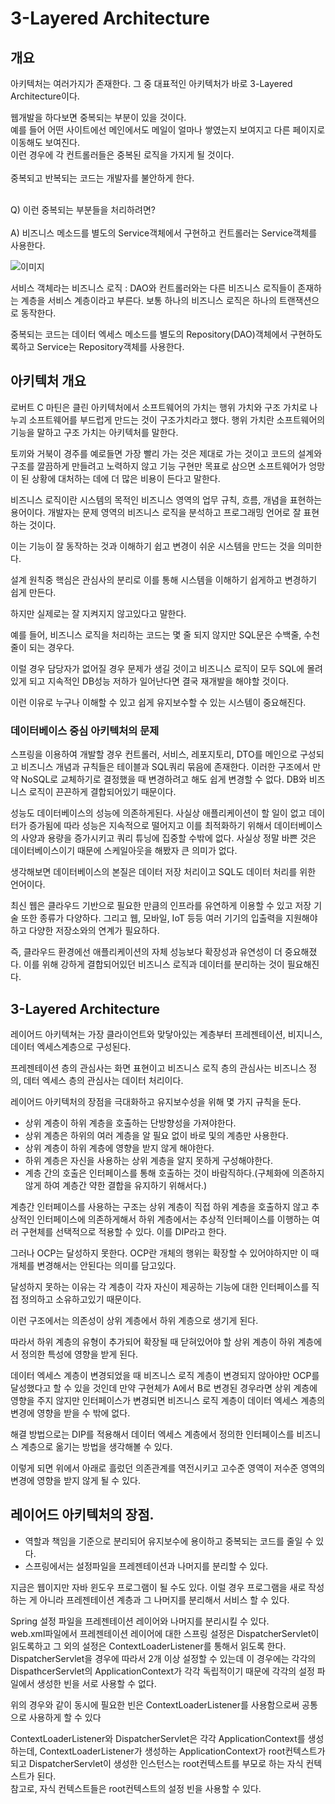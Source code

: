 # 3-Layered Architecture

## 개요

아키텍처는 여러가지가 존재한다. 그 중 대표적인 아키텍처가 바로 3-Layered Architecture이다.

웹개발을 하다보면 중복되는 부분이 있을 것이다.<br>
예를 들어 어떤 사이트에선 메인에서도 메일이 얼마나 쌓였는지 보여지고 다른 페이지로 이동해도 보여진다.<br>
이런 경우에 각 컨트롤러들은 중복된 로직을 가지게 될 것이다.<br><br>
중복되고 반복되는 코드는 개발자를 불안하게 한다.<br><br>

Q) 이런 중복되는 부분들을 처리하려면?<br><br>
A) 비즈니스 메소드를 별도의 Service객체에서 구현하고 컨트롤러는 Service객체를 사용한다.

![이미지](https://cphinf.pstatic.net/mooc/20180219_85/1519008848012uvMNx_PNG/1.png?type=w760)

서비스 객체라는 비즈니스 로직 : DAO와 컨트롤러와는 다른 비즈니스 로직들이 존재하는 계층을 서비스 계층이라고 부른다.
보통 하나의 비즈니스 로직은 하나의 트랜잭션으로 동작한다.<br>

중복되는 코드는 데이터 엑세스 메소드를 별도의 Repository(DAO)객체에서 구현하도록하고 Service는 Repository객체를 사용한다.

## 아키텍처 개요

로버트 C 마틴은 클린 아키텍처에서 소프트웨어의 가치는 행위 가치와 구조 가치로 나누괴 소프트웨어를 부드럽게 만드는 것이 구조가치라고 했다. 행위 가치란 소프트웨어의 기능을 말하고 구조 가치는 아키텍처를 말한다.

토끼와 거북이 경주를 예로들면 가장 빨리 가는 것은 제대로 가는 것이고 코드의 설계와 구조를 깔끔하게 만들려고 노력하지 않고 기능 구현만 목표로 삼으면 소프트웨어가 엉망이 된 상황에 대처하는 데에 더 많은 비용이 든다고 말한다.

비즈니스 로직이란 시스템의 목적인 비즈니스 영역의 업무 규칙, 흐름, 개념을 표현하는 용어이다. 개발자는 문제 영역의 비즈니스 로직을 분석하고 프로그래밍 언어로 잘 표현하는 것이다.

이는 기능이 잘 동작하는 것과 이해하기 쉽고 변경이 쉬운 시스템을 만드는 것을 의미한다.

설계 원칙중 핵심은 관심사의 분리로 이를 통해 시스템을 이해하기 쉽게하고 변경하기 쉽게 만든다.

하지만 실제로는 잘 지켜지지 않고있다고 말한다.

예를 들어, 비즈니스 로직을 처리하는 코드는 몇 줄 되지 않지만 SQL문은 수백줄, 수천줄이 되는 경우다.

이럴 경우 담당자가 없어질 경우 문제가 생길 것이고 비즈니스 로직이 모두 SQL에 몰려있게 되고 지속적인 DB성능 저하가 일어난다면 결국 재개발을 해야할 것이다.

이런 이유로 누구나 이해할 수 있고 쉽게 유지보수할 수 있는 시스템이 중요해진다.

### 데이터베이스 중심 아키텍처의 문제

스프링을 이용하여 개발할 경우 컨트롤러, 서비스, 레포지토리, DTO를 메인으로 구성되고 비즈니스 개념과 규칙들은 테이블과 SQL쿼리 묶음에 존재한다. 이러한 구조에서 만약 NoSQL로 교체하기로 결정했을 때 변경하려고 해도 쉽게 변경할 수 없다. DB와 비즈니스 로직이 끈끈하게 결합되어있기 때문이다.

성능도 데이터베이스의 성능에 의존하게된다. 사실상 애플리케이션이 할 일이 없고 데이터가 증가됨에 따라 성능은 지속적으로 떨어지고 이를 최적화하기 위해서 데이터베이스의 사양과 용량을 증가시키고 쿼리 튜닝에 집중할 수밖에 없다. 사실상 정말 바쁜 것은 데이터베이스이기 때문에 스케일아웃을 해봤자 큰 의미가 없다. 

생각해보면 데이터베이스의 본질은 데이터 저장 처리이고 SQL도 데이터 처리를 위한 언어이다.

최신 웹은 클라우드 기반으로 필요한 만큼의 인프라를 유연하게 이용할 수 있고 저장 기술 또한 종류가 다양하다. 그리고 웹, 모바일, IoT 등등 여러 기기의 입출력을 지원해야하고 다양한 저장소와의 연계가 필요하다.

즉, 클라우드 환경에선 애플리케이션의 자체 성능보다 확장성과 유연성이 더 중요해졌다. 이를 위해 강하게 결합되어있던 비즈니스 로직과 데이터를 분리하는 것이 필요해진다.

## 3-Layered Architecture

레이어드 아키텍쳐는 가장 클라이언트와 맞닿아있는 계층부터 프레젠테이션, 비지니스, 데이터 엑세스계층으로 구성된다.

프레젠테이션 층의 관심사는 화면 표현이고 비즈니스 로직 층의 관심사는 비즈니스 정의, 데터 엑세스 층의 관심사는 데이터 처리이다.

레이어드 아키텍처의 장점을 극대화하고 유지보수성을 위해 몇 가지 규칙을 둔다.

* 상위 계층이 하위 계층을 호출하는 단방향성을 가져야한다.
* 상위 계층은 하위의 여러 계층을 알 필요 없이 바로 및의 계층만 사용한다.
* 상위 계층이 하위 계층에 영향을 받지 않게 해야한다.
* 하위 계층은 자신을 사용하는 상위 계층을 알지 못하게 구성해야한다.
* 계층 간의 호출은 인터페이스를 통해 호출하는 것이 바람직하다.(구체화에 의존하지 않게 하여 계층간 약한 결합을 유지하기 위해서다.)

계층간 인터페이스를 사용하는 구조는 상위 계층이 직접 하위 계층을 호출하지 않고 추상적인 인터페이스에 의존하게해서 하위 계층에서는 추상적 인터페이스를 이행하는 여러 구현체를 선택적으로 적용할 수 있다. 이를 DIP라고 한다.

그러나 OCP는 달성하지 못한다. OCP란 개체의 행위는 확장할 수 있어야하지만 이 때 개체를 변경해서는 안된다는 의미를 담고있다.

달성하지 못하는 이유는 각 계층이 각자 자신이 제공하는 기능에 대한 인터페이스를 직접 정의하고 소유하고있기 때문이다.

이런 구조에서는 의존성이 상위 계층에서 하위 계층으로 생기게 된다.

따라서 하위 계층의 유형이 추가되어 확장될 때 닫혀있어야 할 상위 계층이 하위 계층에서 정의한 특성에 영향을 받게 된다.

데이터 엑세스 계층이 변경되었을 때 비즈니스 로직 계층이 변경되지 않아야만 OCP를 달성했다고 할 수 있을 것인데 만약 구현체가 A에서 B로 변경된 경우라면 상위 계층에 영향을 주지 않지만 인터페이스가 변경되면 비즈니스 로직 계층이 데이터 엑세스 계층의 변경에 영향을 받을 수 밖에 없다.

해결 방법으로는 DIP를 적용해서 데이터 엑세스 계층에서 정의한 인터페이스를 비즈니스 계층으로 옮기는 방법을 생각해볼 수 있다.

이렇게 되면 위에서 아래로 흘렀던 의존관계를 역전시키고 고수준 영역이 저수준 영역의 변경에 영향을 받지 않게 될 수 있다.

## 레이어드 아키텍처의 장점.

* 역할과 책임을 기준으로 분리되어 유지보수에 용이하고 중복되는 코드를 줄일 수 있다.
* 스프링에서는 설정파일을 프레젠테이션과 나머지를 분리할 수 있다.

지금은 웹이지만 자바 윈도우 프로그램이 될 수도 있다. 이럴 경우 프로그램을 새로 작성하는 게 아니라 프레젠테이션 계층과 그 나머지를 분리해서 서비스 할 수 있다.<br>

Spring 설정 파일을 프레젠테이션 레이어와 나머지를 분리시킬 수 있다.<br>
web.xml파일에서 프레젠테이션 레이어에 대한 스프링 설정은 DispatcherServlet이 읽도록하고 그 외의 설정은 ContextLoaderListener를 통해서 읽도록 한다.<br>
DispatcherServlet을 경우에 따라서 2개 이상 설정할 수 있는데 이 경우에는 각각의 DispathcerServlet의 ApplicationContext가 각각 독립적이기 때문에 각각의 설정 파일에서 생성한 빈을 서로 사용할 수 없다.<br>

위의 경우와 같이 동시에 필요한 빈은 ContextLoaderListener를 사용함으로써 공통으로 사용하게 할 수 있다<br>

ContextLoaderListener와 DispatcherServlet은 각각 ApplicationContext를 생성하는데, ContextLoaderListener가 생성하는 ApplicationContext가 root컨텍스트가 되고 DispatcherServlet이 생성한 인스턴스는 root컨텍스트를 부모로 하는 자식 컨텍스트가 된다.<br>
참고로, 자식 컨텍스트들은 root컨텍스트의 설정 빈을 사용할 수 있다.